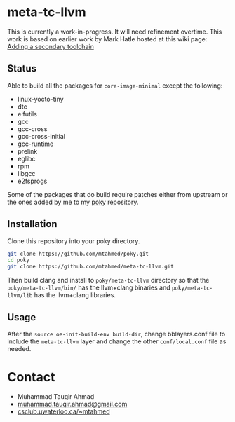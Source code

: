 # meta-tc-llvm

This is currently a work-in-progress. It will need refinement overtime.
This work is based on earlier work by Mark Hatle hosted at this wiki page:
[Adding a secondary toolchain](http://www.openembedded.org/wiki/Adding_a_secondary_toolchain)

## Status

Able to build all the packages for `core-image-minimal` except the following:

- linux-yocto-tiny
- dtc
- elfutils
- gcc
- gcc-cross
- gcc-cross-initial
- gcc-runtime
- prelink
- eglibc
- rpm
- libgcc
- e2fsprogs

Some of the packages that do build require patches either from upstream or
the ones added by me to my [poky](https://github.com/mtahmed/poky) repository.

## Installation

Clone this repository into your poky directory.

```bash
git clone https://github.com/mtahmed/poky.git
cd poky
git clone https://github.com/mtahmed/meta-tc-llvm.git
```

Then build clang and install to `poky/meta-tc-llvm` directory so that the
`poky/meta-tc-llvm/bin/` has the llvm+clang binaries and `poky/meta-tc-llvm/lib`
has the llvm+clang libraries.

## Usage

After the `source oe-init-build-env build-dir`, change bblayers.conf file
to include the `meta-tc-llvm` layer and change the other `conf/local.conf` file
as needed.

# Contact

- Muhammad Tauqir Ahmad
- muhammad.tauqir.ahmad@gmail.com
- [csclub.uwaterloo.ca/~mtahmed](http://csclub.uwaterloo.ca/~mtahmed)
